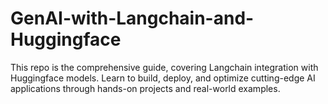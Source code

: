 # GenAI-with-Langchain-and-Huggingface
This repo is the comprehensive guide, covering Langchain integration with Huggingface models. Learn to build, deploy, and optimize cutting-edge AI applications through hands-on projects and real-world examples.

